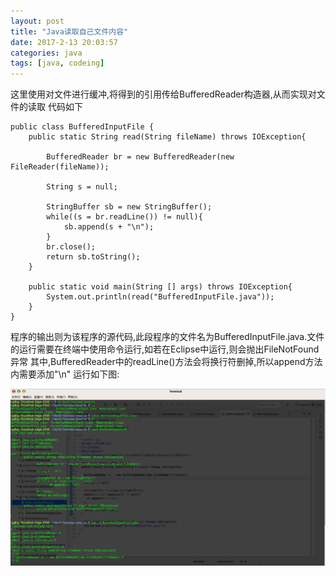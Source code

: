 ```yaml
---
layout: post
title: "Java读取自己文件内容"
date: 2017-2-13 20:03:57
categories: java
tags: [java, codeing]
---
```


这里使用对文件进行缓冲,将得到的引用传给BufferedReader构造器,从而实现对文件的读取
代码如下

<!-- more -->

	public class BufferedInputFile {
		public static String read(String fileName) throws IOException{
		
			BufferedReader br = new BufferedReader(new FileReader(fileName));
		
			String s = null;
		
			StringBuffer sb = new StringBuffer();
			while((s = br.readLine()) != null){
				sb.append(s + "\n");
			}
			br.close();
			return sb.toString();
		}
	
		public static void main(String [] args) throws IOException{
			System.out.println(read("BufferedInputFile.java"));
		}
	}

程序的输出则为该程序的源代码,此段程序的文件名为BufferedInputFile.java.文件的运行需要在终端中使用命令运行,如若在Eclipse中运行,则会抛出FileNotFound异常
其中,BufferedReader中的readLine()方法会将换行符删掉,所以append方法内需要添加"\n"
运行如下图:

![java-BufferedInputFile](/images/java/java-BufferedInputFile.png)
